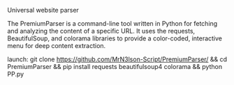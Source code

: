 Universal website parser 

The PremiumParser is a command-line tool written in Python for fetching and analyzing the content of a specific URL. It uses the requests, BeautifulSoup, and colorama libraries to provide a color-coded, interactive menu for deep content extraction.

launch: 
git clone https://github.com/MrN3lson-Script/PremiumParser/ && cd PremiumParser && pip install requests beautifulsoup4 colorama && python PP.py
